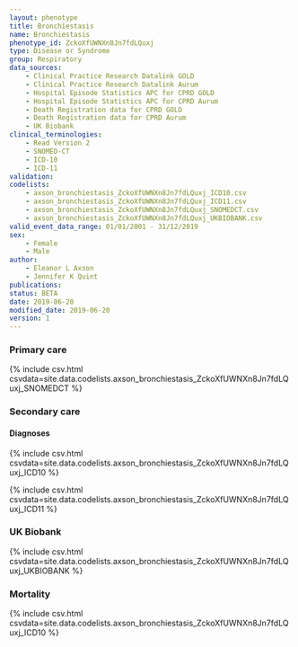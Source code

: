 ```yaml
---
layout: phenotype
title: Bronchiestasis
name: Bronchiestasis
phenotype_id: ZckoXfUWNXn8Jn7fdLQuxj 
type: Disease or Syndrome
group: Respiratory
data_sources: 
    - Clinical Practice Research Datalink GOLD
    - Clinical Practice Research Datalink Aurum
    - Hospital Episode Statistics APC for CPRD GOLD
    - Hospital Episode Statistics APC for CPRD Aurum
    - Death Registration data for CPRD GOLD
    - Death Registration data for CPRD Aurum
    - UK Biobank
clinical_terminologies: 
    - Read Version 2
    - SNOMED-CT
    - ICD-10
    - ICD-11
validation: 
codelists:
    - axson_bronchiestasis_ZckoXfUWNXn8Jn7fdLQuxj_ICD10.csv
    - axson_bronchiestasis_ZckoXfUWNXn8Jn7fdLQuxj_ICD11.csv
    - axson_bronchiestasis_ZckoXfUWNXn8Jn7fdLQuxj_SNOMEDCT.csv
    - axson_bronchiestasis_ZckoXfUWNXn8Jn7fdLQuxj_UKBIOBANK.csv
valid_event_data_range: 01/01/2001 - 31/12/2019
sex: 
    - Female
    - Male
author: 
    - Eleanor L Axson
    - Jennifer K Quint
publications: 
status: BETA
date: 2019-06-20
modified_date: 2019-06-20
version: 1
---
```


### Primary care 
{% include csv.html csvdata=site.data.codelists.axson_bronchiestasis_ZckoXfUWNXn8Jn7fdLQuxj_SNOMEDCT %}

### Secondary care 
#### Diagnoses 
{% include csv.html csvdata=site.data.codelists.axson_bronchiestasis_ZckoXfUWNXn8Jn7fdLQuxj_ICD10 %}

{% include csv.html csvdata=site.data.codelists.axson_bronchiestasis_ZckoXfUWNXn8Jn7fdLQuxj_ICD11 %}

### UK Biobank

{% include csv.html csvdata=site.data.codelists.axson_bronchiestasis_ZckoXfUWNXn8Jn7fdLQuxj_UKBIOBANK %}

### Mortality

{% include csv.html csvdata=site.data.codelists.axson_bronchiestasis_ZckoXfUWNXn8Jn7fdLQuxj_ICD10 %}
